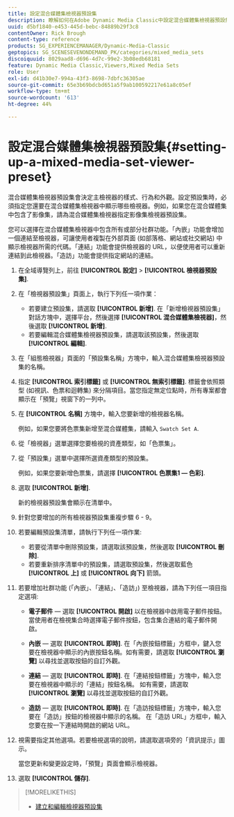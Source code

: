 ```yaml
---
title: 設定混合媒體集檢視器預設集
description: 瞭解如何在Adobe Dynamic Media Classic中設定混合媒體集檢視器預設集。
uuid: d5bf1840-e453-445d-bebc-84889b29f3c8
contentOwner: Rick Brough
content-type: reference
products: SG_EXPERIENCEMANAGER/Dynamic-Media-Classic
geptopics: SG_SCENESEVENONDEMAND_PK/categories/mixed_media_sets
discoiquuid: 8029aad8-d696-4d7c-99e2-3b08edb68181
feature: Dynamic Media Classic,Viewers,Mixed Media Sets
role: User
exl-id: d41b30e7-994a-43f3-8698-7dbfc36305ae
source-git-commit: 65e3b69bdcbd651a5f9ab100592217e61a8c05ef
workflow-type: tm+mt
source-wordcount: '613'
ht-degree: 44%

---
```


# 設定混合媒體集檢視器預設集{#setting-up-a-mixed-media-set-viewer-preset}

混合媒體集檢視器預設集會決定主檢視器的樣式、行為和外觀。設定預設集時，必須指定您還要在混合媒體集檢視器中顯示哪些檢視器。例如，如果您在混合媒體集中包含了影像集，請為混合媒體集檢視器指定影像集檢視器預設集。

您可以選擇在混合媒體集檢視器中包含所有或部分社群功能。「內嵌」功能會增加一個連結至檢視器，可讓使用者複製在外部頁面 (如部落格、網站或社交網站) 中顯示檢視器所需的代碼。「連結」功能會提供檢視器的 URL，以便使用者可以重新連結到此檢視器。「造訪」功能會提供指定網站的連結。

1. 在全域導覽列上，前往 **[!UICONTROL 設定]** > **[!UICONTROL 檢視器預設集]**.
1. 在「檢視器預設集」頁面上，執行下列任一項作業：

   * 若要建立預設集，請選取 **[!UICONTROL 新增]**. 在「新增檢視器預設集」對話方塊中，選擇平台，然後選擇 **[!UICONTROL 混合媒體集檢視器]**，然後選取 **[!UICONTROL 新增]**.
   * 若要編輯混合媒體集檢視器預設集，請選取該預設集，然後選取 **[!UICONTROL 編輯]**.

1. 在「組態檢視器」頁面的「預設集名稱」方塊中，輸入混合媒體集檢視器預設集的名稱。
1. 指定 **[!UICONTROL 索引標籤]** 或 **[!UICONTROL 無索引標籤]**. 標籤會依照類型 (如視訊、色票和迴轉集) 來分隔項目。當您指定無定位點時，所有專案都會顯示在「預覽」視窗下的一列中。
1. 在 **[!UICONTROL 名稱]** 方塊中，輸入您要新增的檢視器名稱。

   例如，如果您要將色票集新增至混合媒體集，請輸入 `Swatch Set A`.

1. 從「檢視器」選單選擇您要檢視的資產類型，如「色票集」。
1. 從「預設集」選單中選擇所選資產類型的預設集。

   例如，如果您要新增色票集，請選擇 **[!UICONTROL 色票集1 — 色彩]**.

1. 選取 **[!UICONTROL 新增]**.

   新的檢視器預設集會顯示在清單中。

1. 針對您要增加的所有檢視器預設集重複步驟 6 - 9。
1. 若要編輯預設集清單，請執行下列任一項作業:

   * 若要從清單中刪除預設集，請選取該預設集，然後選取 **[!UICONTROL 刪除]**.
   * 若要重新排序清單中的預設集，請選取預設集，然後選取藍色 **[!UICONTROL 上]** 或 **[!UICONTROL 向下]** 箭頭。

1. 若要增加社群功能 (「內嵌」、「連結」、「造訪」) 至檢視器，請為下列任一項目指定選項:

   * **電子郵件**  — 選取 **[!UICONTROL 開啟]** 以在檢視器中啟用電子郵件按鈕。 當使用者在檢視集合時選擇電子郵件按鈕，包含集合連結的電子郵件開啟。

   * **內嵌**  — 選取 **[!UICONTROL 即時]**. 在「內嵌按鈕標籤」方框中，鍵入您要在檢視器中顯示的內嵌按鈕名稱。如有需要，請選取 **[!UICONTROL 瀏覽]** 以尋找並選取按鈕的自訂外觀。

   * **連結**  — 選取 **[!UICONTROL 即時]**. 在「連結按鈕標籤」方塊中，輸入您要在檢視器中顯示的「連結」按鈕名稱。 如有需要，請選取 **[!UICONTROL 瀏覽]** 以尋找並選取按鈕的自訂外觀。

   * **造訪**  — 選取 **[!UICONTROL 即時]**. 在「造訪按鈕標籤」方塊中，輸入您要在「造訪」按鈕的檢視器中顯示的名稱。 在「造訪 URL」方框中，輸入您要在按一下連結時開啟的網站 URL。

1. 視需要指定其他選項。若要檢視選項的說明，請選取選項旁的「資訊提示」圖示。

   當您更新和變更設定時，「預覽」頁面會顯示檢視器。

1. 選取 **[!UICONTROL 儲存]**.

>[!MORELIKETHIS]
>
>* [建立和編輯檢視器預設集](application-setup.md#adding_and_editing_viewer_presets)

